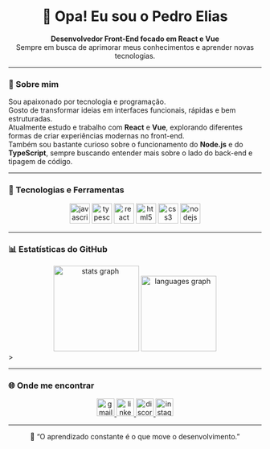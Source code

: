 <h1 align="center">👋 Opa! Eu sou o Pedro Elias</h1>

<p align="center">
  <b>Desenvolvedor Front-End focado em React e Vue</b><br/>
  Sempre em busca de aprimorar meus conhecimentos e aprender novas tecnologias.
</p>

---

### 🧠 Sobre mim
Sou apaixonado por tecnologia e programação.  
Gosto de transformar ideias em interfaces funcionais, rápidas e bem estruturadas.  
Atualmente estudo e trabalho com **React** e **Vue**, explorando diferentes formas de criar experiências modernas no front-end.  
Também sou bastante curioso sobre o funcionamento do **Node.js** e do **TypeScript**, sempre buscando entender mais sobre o lado do back-end e tipagem de código.


---

### 🚀 Tecnologias e Ferramentas
<div align="center">
  <img src="https://cdn.jsdelivr.net/gh/devicons/devicon/icons/javascript/javascript-original.svg" height="40" alt="javascript logo"/>
  <img src="https://cdn.jsdelivr.net/gh/devicons/devicon/icons/typescript/typescript-original.svg" height="40" alt="typescript logo"/>
  <img src="https://cdn.jsdelivr.net/gh/devicons/devicon/icons/react/react-original.svg" height="40" alt="react logo"/>
  <img src="https://cdn.jsdelivr.net/gh/devicons/devicon/icons/html5/html5-original.svg" height="40" alt="html5 logo"/>
  <img src="https://cdn.jsdelivr.net/gh/devicons/devicon/icons/css3/css3-original.svg" height="40" alt="css3 logo"/>
  <img src="https://cdn.jsdelivr.net/gh/devicons/devicon/icons/nodejs/nodejs-original.svg" height="40" alt="nodejs logo"/>
</div>

---

### 📊 Estatísticas do GitHub
<div align="center">
  <img src="https://github-readme-stats.vercel.app/api?username=pedro00876&show_icons=true&theme=dracula&count_private=true&hide_border=false" height="170" alt="stats graph"/>
  <img src="https://github-readme-stats.vercel.app/api/top-langs?username=pedro00876&layout=compact&theme=dracula&hide_border=false" height="150" alt="languages graph"/>
</div>
>



---

### 🌐 Onde me encontrar
<div align="center">
  <a href="mailto:pedroelias2713@gmail.com" target="_blank">
    <img src="https://img.shields.io/static/v1?message=Gmail&logo=gmail&label=&color=D14836&logoColor=white&style=for-the-badge" height="35" alt="gmail logo"/>
  </a>
  <a href="https://www.linkedin.com/in/pedroelias007/" target="_blank">
    <img src="https://img.shields.io/static/v1?message=LinkedIn&logo=linkedin&label=&color=0077B5&logoColor=white&style=for-the-badge" height="35" alt="linkedin logo"/>
  </a>
  <a href="https://discord.com/users/pedroelias0069" target="_blank">
    <img src="https://img.shields.io/static/v1?message=Discord&logo=discord&label=&color=5865F2&logoColor=white&style=for-the-badge" height="35" alt="discord logo"/>
  </a>
  <a href="https://www.instagram.com/pedrochagas__/" target="_blank">
    <img src="https://img.shields.io/static/v1?message=Instagram&logo=instagram&label=&color=E4405F&logoColor=white&style=for-the-badge" height="35" alt="instagram logo"/>
  </a>
</div>

---

<p align="center">💬 “O aprendizado constante é o que move o desenvolvimento.”</p>
